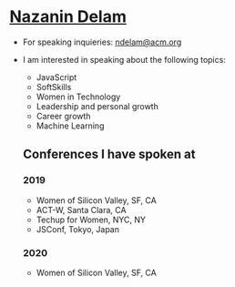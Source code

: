 # [Nazanin Delam](https://www.linkedin.com/in/nazanindelam/)

- For speaking inquieries: ndelam@acm.org 
- I am interested in speaking about the following topics:
  - JavaScript
  - SoftSkills
  - Women in Technology
  - Leadership and personal growth
  - Career growth
  - Machine Learning
  
  ## Conferences I have spoken at
  
  ### 2019
  - Women of Silicon Valley, SF, CA
  - ACT-W, Santa Clara, CA
  - Techup for Women, NYC, NY
  - JSConf, Tokyo, Japan
  
  
  ### 2020
  - Women of Silicon Valley, SF, CA
  
